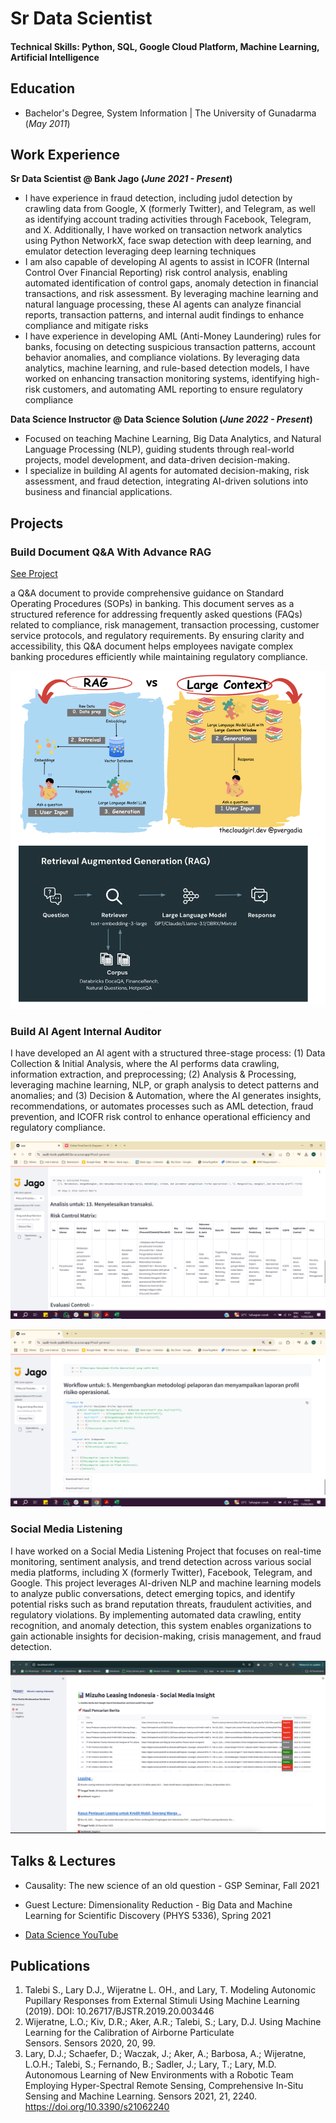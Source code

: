 # Sr Data Scientist

#### Technical Skills: Python, SQL, Google Cloud Platform, Machine Learning, Artificial Intelligence

## Education
- Bachelor's Degree, System Information | The University of Gunadarma (_May 2011_)								       		

## Work Experience
**Sr Data Scientist @ Bank Jago (_June 2021 - Present_)**
- I have experience in fraud detection, including judol detection by crawling data from Google, X (formerly Twitter), and Telegram, as well as identifying account trading activities through Facebook, Telegram, and X. Additionally, I have worked on transaction network analytics using Python NetworkX, face swap detection with deep learning, and emulator detection leveraging deep learning techniques
- I am also capable of developing AI agents to assist in ICOFR (Internal Control Over Financial Reporting) risk control analysis, enabling automated identification of control gaps, anomaly detection in financial transactions, and risk assessment. By leveraging machine learning and natural language processing, these AI agents can analyze financial reports, transaction patterns, and internal audit findings to enhance compliance and mitigate risks
- I have experience in developing AML (Anti-Money Laundering) rules for banks, focusing on detecting suspicious transaction patterns, account behavior anomalies, and compliance violations. By leveraging data analytics, machine learning, and rule-based detection models, I have worked on enhancing transaction monitoring systems, identifying high-risk customers, and automating AML reporting to ensure regulatory compliance

**Data Science Instructor @ Data Science Solution  (_June 2022 - Present_)**
- Focused on teaching Machine Learning, Big Data Analytics, and Natural Language Processing (NLP), guiding students through real-world projects, model development, and data-driven decision-making.
- I specialize in building AI agents for automated decision-making, risk assessment, and fraud detection, integrating AI-driven solutions into business and financial applications.

## Projects
### Build Document Q&A With Advance RAG
[See Project](https://github.com/r3jen/document_qna_demo)

a Q&A document to provide comprehensive guidance on Standard Operating Procedures (SOPs) in banking. This document serves as a structured reference for addressing frequently asked questions (FAQs) related to compliance, risk management, transaction processing, customer service protocols, and regulatory requirements. By ensuring clarity and accessibility, this Q&A document helps employees navigate complex banking procedures efficiently while maintaining regulatory compliance.

![RAG vs Long Context LLM](/assets/img/rag.png)


### Build AI Agent Internal Auditor

I have developed an AI agent with a structured three-stage process: (1) Data Collection & Initial Analysis, where the AI performs data crawling, information extraction, and preprocessing; (2) Analysis & Processing, leveraging machine learning, NLP, or graph analysis to detect patterns and anomalies; and (3) Decision & Automation, where the AI generates insights, recommendations, or automates processes such as AML detection, fraud prevention, and ICOFR risk control to enhance operational efficiency and regulatory compliance.

![Build Report](/assets/img/icofr_report.png)

![Build Workflow](/assets/img/icofr_report2.png)

### Social Media Listening

I have worked on a Social Media Listening Project that focuses on real-time monitoring, sentiment analysis, and trend detection across various social media platforms, including X (formerly Twitter), Facebook, Telegram, and Google. This project leverages AI-driven NLP and machine learning models to analyze public conversations, detect emerging topics, and identify potential risks such as brand reputation threats, fraudulent activities, and regulatory violations. By implementing automated data crawling, entity recognition, and anomaly detection, this system enables organizations to gain actionable insights for decision-making, crisis management, and fraud detection.

![Dashboard](/assets/img/social_media.png)



## Talks & Lectures
- Causality: The new science of an old question - GSP Seminar, Fall 2021
- Guest Lecture: Dimensionality Reduction - Big Data and Machine Learning for Scientific Discovery (PHYS 5336), Spring 2021

- [Data Science YouTube](https://www.youtube.com/channel/UCa9gErQ9AE5jT2DZLjXBIdA)

## Publications
1. Talebi S., Lary D.J., Wijeratne L. OH., and Lary, T. Modeling Autonomic Pupillary Responses from External Stimuli Using Machine Learning (2019). DOI: 10.26717/BJSTR.2019.20.003446
2. Wijeratne, L.O.; Kiv, D.R.; Aker, A.R.; Talebi, S.; Lary, D.J. Using Machine Learning for the Calibration of Airborne Particulate Sensors. Sensors 2020, 20, 99.
3. Lary, D.J.; Schaefer, D.; Waczak, J.; Aker, A.; Barbosa, A.; Wijeratne, L.O.H.; Talebi, S.; Fernando, B.; Sadler, J.; Lary, T.; Lary, M.D. Autonomous Learning of New Environments with a Robotic Team Employing Hyper-Spectral Remote Sensing, Comprehensive In-Situ Sensing and Machine Learning. Sensors 2021, 21, 2240. https://doi.org/10.3390/s21062240


